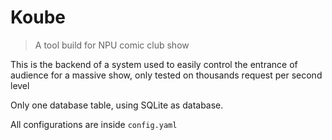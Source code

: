 # Koube
> A tool build for NPU comic club show

This is the backend of a system used to easily control the entrance of 
audience for a massive show, only tested on thousands request per second level

Only one database table, using SQLite as database.

All configurations are inside `config.yaml`